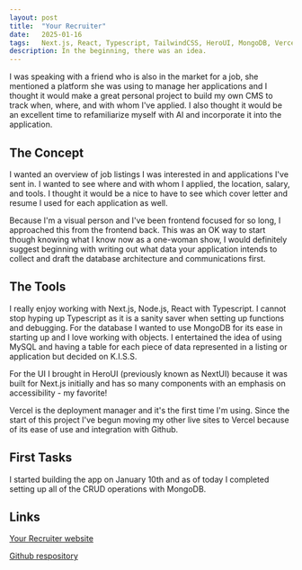```yaml
---
layout: post
title:  "Your Recruiter"
date:   2025-01-16
tags:   Next.js, React, Typescript, TailwindCSS, HeroUI, MongoDB, Vercel, OpenAI
description: In the beginning, there was an idea.
---
```


I was speaking with a friend who is also in the market for a job, she mentioned a platform she was using to manage her applications and I thought it would make a great personal project to build my own CMS to track when, where, and with whom I've applied. I also thought it would be an excellent time to refamiliarize myself with AI and incorporate it into the application.

<h2>The Concept</h2>

I wanted an overview of job listings I was interested in and applications I've sent in. I wanted to see where and with whom I applied, the location, salary, and tools. I thought it would be a nice to have to see which cover letter and resume I used for each application as well. 

Because I'm a visual person and I've been frontend focused for so long, I approached this from the frontend back. This was an OK way to start though knowing what I know now as a one-woman show, I would definitely suggest beginning with writing out what data your application intends to collect and draft the database architecture and communications first. 

<h2>The Tools</h2>

I really enjoy working with Next.js, Node.js, React with Typescript. I cannot stop hyping up Typescript as it is a sanity saver when setting up functions and debugging. For the database I wanted to use MongoDB for its ease in starting up and I love working with objects. I entertained the idea of using MySQL and having a table for each piece of data represented in a listing or application but decided on K.I.S.S.

For the UI I brought in HeroUI (previously known as NextUI) because it was built for Next.js initially and has so many components with an emphasis on accessibility - my favorite!

Vercel is the deployment manager and it's the first time I'm using. Since the start of this project I've begun moving my other live sites to Vercel because of its ease of use and integration with Github.

<h2>First Tasks</h2>

I started building the app on January 10th and as of today I completed setting up all of the CRUD operations with MongoDB.

<h2>Links</h2>

<a href="https://your-recruiter.vercel.app">Your Recruiter website</a>

<a href="https://github.com/JennHaggerty/your-recruiter-reports">Github respository</a>